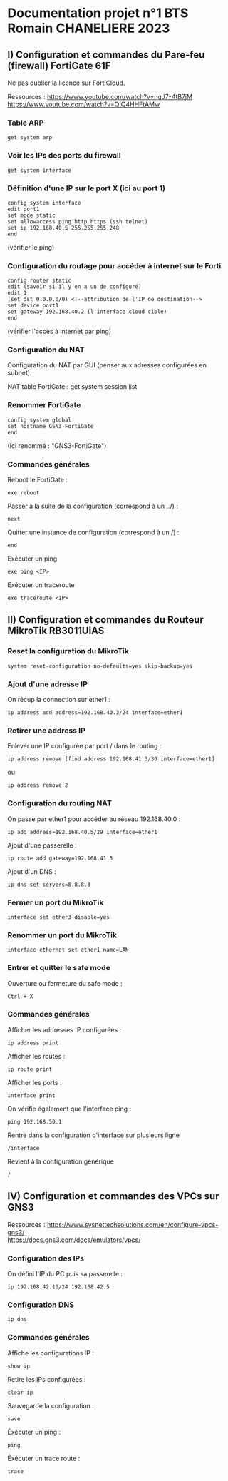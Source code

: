 # Documentation projet n°1 BTS Romain CHANELIERE 2023

## I) Configuration et commandes du Pare-feu (firewall) FortiGate 61F
Ne pas oublier la licence sur FortiCloud.

Ressources :
https://www.youtube.com/watch?v=nqJ7-4tB7jM   
https://www.youtube.com/watch?v=QIQ4HHFtAMw

### Table ARP
    get system arp

### Voir les IPs des ports du firewall
    get system interface

### Définition d'une IP sur le port X (ici au port 1)
    config system interface
    edit port1
    set mode static
    set allowaccess ping http https (ssh telnet)
    set ip 192.168.40.5 255.255.255.248
    end
(vérifier le ping)
### Configuration du routage pour accéder à internet sur le Forti
    config router static
    edit (savoir si il y en a un de configuré)
    edit 1
    (set dst 0.0.0.0/0) <!--attribution de l'IP de destination-->
    set device port1
    set gateway 192.168.40.2 (l'interface cloud cible)
    end
(vérifier l'accès à internet par ping)

<!--### Configuration du dns
pour l'accès à internet
    config system dns
    set primary 208.91.112.53
    set secondary 208.91.112.52
    end-->

### Configuration du NAT
Configuration du NAT par GUI (penser aux adresses configurées en subnet).

NAT table FortiGate :
    get system session list


<!--### bypass licence vidéo youtube https://www.youtube.com/watch?v=1CS5tD7ljdk
    config system ntp
    set ntpsync disable
    set type custom
    end
    exe reboot-->

### Renommer FortiGate
    config system global
    set hostname GSN3-FortiGate
    end
(Ici renommé : "GNS3-FortiGate")   

### Commandes générales
Reboot le FortiGate :

    exe reboot

Passer à la suite de la configuration (correspond à un ../) :

    next

Quitter une instance de configuration (correspond à un /) :

    end

Exécuter un ping

    exe ping <IP>


Exécuter un traceroute

    exe traceroute <IP>

## II) Configuration et commandes du Routeur MikroTik RB3011UiAS

### Reset la configuration du MikroTik
    system reset-configuration no-defaults=yes skip-backup=yes
### Ajout d'une adresse IP
On récup la connection sur ether1 :

    ip address add address=192.168.40.3/24 interface=ether1
<!--    ip address add address=10.22.0.1/23 interface=ether2
(on config le début du LAN sur ether2)-->

### Retirer une address IP
Enlever une IP configurée par port / dans le routing :

    ip address remove [find address 192.168.41.3/30 interface=ether1]

ou 

    ip address remove 2

### Configuration du routing NAT
On passe par ether1 pour accéder au réseau 192.168.40.0 :

    ip add address=192.168.40.5/29 interface=ether1

Ajout d'une passerelle :

    ip route add gateway=192.168.41.5

Ajout d'un DNS :

    ip dns set servers=8.8.8.8

### Fermer un port du MikroTik
    interface set ether3 disable=yes

### Renommer un port du MikroTik
    interface ethernet set ether1 name=LAN

### Entrer et quitter le safe mode
Ouverture ou fermeture du safe mode :

    Ctrl + X

### Commandes générales
Afficher les addresses IP configurées :

    ip address print

Afficher les routes :

    ip route print

Afficher les ports :

    interface print

On vérifie également que l'interface ping :

    ping 192.168.50.1

Rentre dans la configuration d'interface sur plusieurs ligne

    /interface

Revient à la configuration générique

    /

<!--
## Configuration DHCP relay MikroTik

### Configuration DHCP
Configure pool : 

    ip pool add name=DHCPgreLANpool ranges=10.22.0.10-10.22.1.254

Create DHCP server :

    ip dhcp-server add interface=ether3 relay=10.22.0.1 \ dns-server=192.168.50.1

Configure DHCP relay :

    ip dhcp-relay add name=DHCPrelay interface=ether2 \ dhcp-server=192.168.50.1 local-address=10.22.0.1 disabled=no

## III) Configuration DNS (Cisco)

### Configuration de l'interface fa0/0
    conf t
    interface fastEthernet 0/0
    ip address 192.168.50.1 255.255.255.0
    no shutdown
    end

### Afficher les interfaces configurées
    show ip int br

### Configuration DHCP et DNS
    conf t
    ip dhcp pool DHCPgreLANpool
    network 10.22.0.1 255.255.254.0
    default-router 192.168.50.1
    dns-server 192.168.50.1
    exit

    ip dhcp excluded-address 10.22.0.1 10.22.0.9
    end


### Voir binding et pool (interfaces machines avec DHCP)
    show ip dhcp binding
    show ip dhcp pool

### Commandes générales
Passer à la suite de la configuration (correspond à un ../) :

    exit

Quitter une instance de configuration (correspond à un /) :

    end
-->

<!--
## III) Configuration DHCP MikroTik

### Confiugration du DHCP
    ip dhcp-server
    ip pool add ranges=10.22.0.10-10.22.0.60 name=range1
    ip pool print

    ip dhcp-server/add address-pool=range1 lease-time=500 interface=ether3
    ip dhcp-server/network/add address=10.22.0.0/23 gateway=10.22.0.1 dns-server=8.8.8.8
-->

## IV) Configuration et commandes des VPCs sur GNS3
Ressources :
https://www.sysnettechsolutions.com/en/configure-vpcs-gns3/   
https://docs.gns3.com/docs/emulators/vpcs/

### Configuration des IPs
On défini l'IP du PC puis sa passerelle :

    ip 192.168.42.10/24 192.168.42.5

<!--### Configuration IP par DHCP
    ip dhcp-->

### Configuration DNS
    ip dns

### Commandes générales
Affiche les configurations IP :

    show ip

Retire les IPs configurées :

    clear ip

Sauvegarde la configuration :

    save

Éxécuter un ping :

    ping

Éxécuter un trace route :

    trace